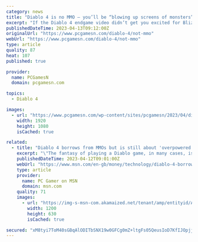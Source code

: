 ```yaml
---
category: news
title: "Diablo 4 is no MMO – you’ll be “blowing up screens of monsters”"
excerpt: "If the Diablo 4 endgame video didn’t get you excited for Blizzard’s upcoming action RPG game, then I don’t know what will. There’s fearsome world bosses, all-new Nightmare Dungeons, a tree made of literal faces – take your pick, Sanctuary has it"
publishedDateTime: 2023-04-13T09:12:00Z
originalUrl: "https://www.pcgamesn.com/diablo-4/not-mmo"
webUrl: "https://www.pcgamesn.com/diablo-4/not-mmo"
type: article
quality: 87
heat: 107
published: true

provider:
  name: PCGamesN
  domain: pcgamesn.com

topics:
  - Diablo 4

images:
  - url: "https://www.pcgamesn.com/wp-content/sites/pcgamesn/2023/04/diablo-4-mmorpg.jpg"
    width: 1920
    height: 1080
    isCached: true

related:
  - title: "Diablo 4 borrows from MMOs but is still about 'overpowered builds' and 'blowing up screens of monsters'"
    excerpt: "\"The fantasy of playing a Diablo game, in many cases, is making really overpowered builds and just blowing up screens fu"
    publishedDateTime: 2023-04-12T09:01:00Z
    webUrl: "https://www.msn.com/en-gb/money/technology/diablo-4-borrows-from-mmos-but-is-still-about-overpowered-builds-and-blowing-up-screens-of-monsters/ar-AA19MCHx"
    type: article
    provider:
      name: PC Gamer on MSN
      domain: msn.com
    quality: 71
    images:
      - url: "https://img-s-msn-com.akamaized.net/tenant/amp/entityid/AA19MJnR.img?h=630&w=1200&m=6&q=60&o=t&l=f&f=jpg"
        width: 1200
        height: 630
        isCached: true

secured: "xM8tyi7ToM40sGBqAlODITbSNX19w0GFCg0mZ+ltgFs05QeusIoD7KfIJOpjj8ZWpC8yw1G11m4oBCCFP9D7CF75sSCIp+E0+51VxNIkLpxfuxQnQwrHJQmQHknFsOm4N1GOEjF/iINXxkhtVbD9BOS5aRNkeBYYSU+r0cky7UBgBX3anwsPX58NoBYUyrRQgz+ZLWKSX0EZHDlPLjKp6/YFO0nD00Enkt3+Bq35Zh8bnEMYNn2Womz7Ea39NcC4SSlz5B13xM/WbiDAXF4uZyf7fxMPWhw7MzwFFjt0lYNl0KRs/i/wVlDiq9N3nNs0SoFaWkSBc+WEoHSNT2vSfbxuYKG9Hn+/HffN4Nxu++U=;0xd6dBvIxd/a0/ANFV9neg=="
---
```


